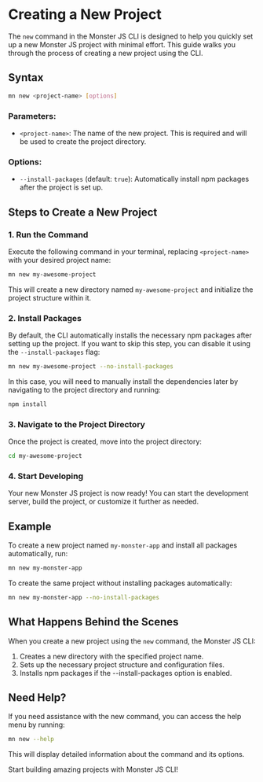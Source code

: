 # Creating a New Project

The `new` command in the Monster JS CLI is designed to help you quickly set up a new Monster JS project with minimal effort. This guide walks you through the process of creating a new project using the CLI.

## Syntax

```bash
mn new <project-name> [options]
```

### Parameters:

* `<project-name>`: The name of the new project. This is required and will be used to create the project directory.

### Options:

* `--install-packages` (default: `true`): Automatically install npm packages after the project is set up.

## Steps to Create a New Project

### 1. Run the Command

Execute the following command in your terminal, replacing `<project-name>` with your desired project name:

```bash
mn new my-awesome-project
```

This will create a new directory named `my-awesome-project` and initialize the project structure within it.

### 2. Install Packages

By default, the CLI automatically installs the necessary npm packages after setting up the project. If you want to skip this step, you can disable it using the `--install-packages` flag:

```bash
mn new my-awesome-project --no-install-packages
```

In this case, you will need to manually install the dependencies later by navigating to the project directory and running:

```bash
npm install
```

### 3. Navigate to the Project Directory

Once the project is created, move into the project directory:

```bash
cd my-awesome-project
```

### 4. Start Developing

Your new Monster JS project is now ready! You can start the development server, build the project, or customize it further as needed.

## Example

To create a new project named `my-monster-app` and install all packages automatically, run:

```bash
mn new my-monster-app
```

To create the same project without installing packages automatically:

```bash
mn new my-monster-app --no-install-packages
```

## What Happens Behind the Scenes

When you create a new project using the `new` command, the Monster JS CLI:

1. Creates a new directory with the specified project name.
2. Sets up the necessary project structure and configuration files.
3. Installs npm packages if the --install-packages option is enabled.

## Need Help?

If you need assistance with the new command, you can access the help menu by running:

```bash
mn new --help
```

This will display detailed information about the command and its options.

Start building amazing projects with Monster JS CLI!


